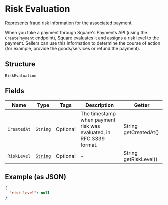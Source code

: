 
# Risk Evaluation

Represents fraud risk information for the associated payment.

When you take a payment through Square's Payments API (using the `CreatePayment`
endpoint), Square evaluates it and assigns a risk level to the payment. Sellers
can use this information to determine the course of action (for example,
provide the goods/services or refund the payment).

## Structure

`RiskEvaluation`

## Fields

| Name | Type | Tags | Description | Getter |
|  --- | --- | --- | --- | --- |
| `CreatedAt` | `String` | Optional | The timestamp when payment risk was evaluated, in RFC 3339 format. | String getCreatedAt() |
| `RiskLevel` | [`String`](../../doc/models/risk-evaluation-risk-level.md) | Optional | - | String getRiskLevel() |

## Example (as JSON)

```json
{
  "risk_level": null
}
```

